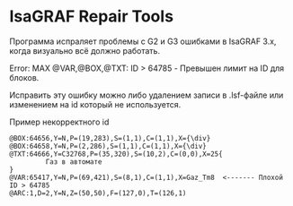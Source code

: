 
# IsaGRAF Repair Tools

Программа испраляет проблемы с G2 и G3 ошибками в IsaGRAF 3.x, когда визуально всё должно работать.

Error: MAX @VAR,@BOX,@TXT: ID > 64785 - Превышен лимит на ID для блоков.

Исправить эту ошибку можно либо удалением записи в .lsf-файле или изменением на id который не используется.

Пример некорректного id
```
@BOX:64656,Y=N,P=(19,283),S=(1,1),C=(1,1),X={\div}
@BOX:64658,Y=N,P=(2,286),S=(1,1),C=(1,1),X={\div}
@TXT:64666,Y=C32768,P=(35,320),S=(10,2),C=(0,0),X=25{
         Газ в автомате  
}
@VAR:65417,Y=N,P=(69,421),S=(8,1),C=(1,1),X=Gaz_Tm8  <------- Плохой ID > 64785
@ARC:1,D=2,Y=N,Z=(50,50),F=(127,0),T=(126,1)
```
